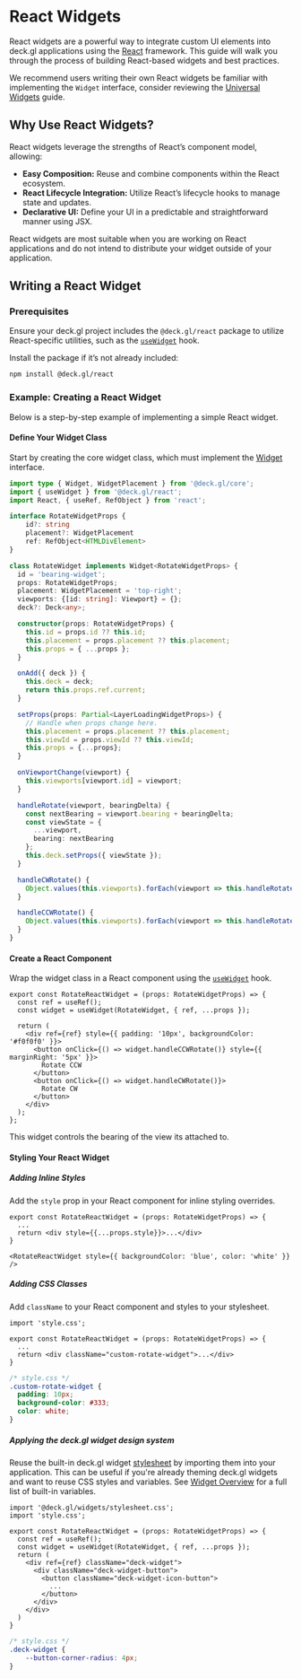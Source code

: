 # React Widgets

React widgets are a powerful way to integrate custom UI elements into deck.gl applications using the [React](https://react.dev/) framework. This guide will walk you through the process of building React-based widgets and best practices.

We recommend users writing their own React widgets be familiar with implementing the `Widget` interface, consider reviewing the [Universal Widgets](./universal-widgets.md) guide.

## Why Use React Widgets?

React widgets leverage the strengths of React’s component model, allowing:
 - **Easy Composition:** Reuse and combine components within the React ecosystem.
 - **React Lifecycle Integration:** Utilize React’s lifecycle hooks to manage state and updates.
 - **Declarative UI:** Define your UI in a predictable and straightforward manner using JSX.

React widgets are most suitable when you are working on React applications and do not intend to distribute your widget outside of your application.

## Writing a React Widget

### Prerequisites

Ensure your deck.gl project includes the `@deck.gl/react` package to utilize React-specific utilities, such as the [`useWidget`](../../api-reference/react/use-widget.md) hook. 

Install the package if it’s not already included:

```sh
npm install @deck.gl/react
```

### Example: Creating a React Widget

Below is a step-by-step example of implementing a simple React widget.

#### Define Your Widget Class

Start by creating the core widget class, which must implement the [Widget](../../api-reference/core/widget.md) interface.

```ts
import type { Widget, WidgetPlacement } from '@deck.gl/core';
import { useWidget } from '@deck.gl/react';
import React, { useRef, RefObject } from 'react';

interface RotateWidgetProps {
    id?: string
    placement?: WidgetPlacement
    ref: RefObject<HTMLDivElement>
}

class RotateWidget implements Widget<RotateWidgetProps> {
  id = 'bearing-widget';
  props: RotateWidgetProps;
  placement: WidgetPlacement = 'top-right';
  viewports: {[id: string]: Viewport} = {};
  deck?: Deck<any>;

  constructor(props: RotateWidgetProps) {
    this.id = props.id ?? this.id;
    this.placement = props.placement ?? this.placement;
    this.props = { ...props };
  }

  onAdd({ deck }) {
    this.deck = deck;
    return this.props.ref.current;
  }

  setProps(props: Partial<LayerLoadingWidgetProps>) {
    // Handle when props change here.
    this.placement = props.placement ?? this.placement;
    this.viewId = props.viewId ?? this.viewId;
    this.props = {...props};
  }

  onViewportChange(viewport) {
    this.viewports[viewport.id] = viewport;
  }

  handleRotate(viewport, bearingDelta) {
    const nextBearing = viewport.bearing + bearingDelta;
    const viewState = {
      ...viewport,
      bearing: nextBearing
    };
    this.deck.setProps({ viewState });
  }

  handleCWRotate() {
    Object.values(this.viewports).forEach(viewport => this.handleRotate(viewport, 90));
  }

  handleCCWRotate() {
    Object.values(this.viewports).forEach(viewport => this.handleRotate(viewport, -90));
  }
}
```

#### Create a React Component

Wrap the widget class in a React component using the [`useWidget`](../../api-reference/react/use-widget.md) hook.

```tsx
export const RotateReactWidget = (props: RotateWidgetProps) => {
  const ref = useRef();
  const widget = useWidget(RotateWidget, { ref, ...props });

  return (
    <div ref={ref} style={{ padding: '10px', backgroundColor: '#f0f0f0' }}>
      <button onClick={() => widget.handleCCWRotate()} style={{ marginRight: '5px' }}>
        Rotate CCW
      </button>
      <button onClick={() => widget.handleCWRotate()}>
        Rotate CW
      </button>
    </div>
  );
};
```

This widget controls the bearing of the view its attached to.

#### Styling Your React Widget

##### Adding Inline Styles

Add the `style` prop in your React component for inline styling overrides.

```tsx
export const RotateReactWidget = (props: RotateWidgetProps) => {
  ...
  return <div style={{...props.style}}>...</div>
}
```

```tsx
<RotateReactWidget style={{ backgroundColor: 'blue', color: 'white' }} />
```

##### Adding CSS Classes

Add `className` to your React component and styles to your stylesheet.

```tsx
import 'style.css';

export const RotateReactWidget = (props: RotateWidgetProps) => {
  ...
  return <div className="custom-rotate-widget">...</div>
}
```

```css
/* style.css */
.custom-rotate-widget {
  padding: 10px;
  background-color: #333;
  color: white;
}
```

##### Applying the deck.gl widget design system

Reuse the built-in deck.gl widget [stylesheet](https://unpkg.com/deck.gl@latest/dist/stylesheet.css) by importing them into your application. This can be useful if you're already theming deck.gl widgets and want to reuse CSS styles and variables. See [Widget Overview](../../api-reference/widgets/overview.md#custom-class-theming) for a full list of built-in variables.

```tsx
import '@deck.gl/widgets/stylesheet.css';
import 'style.css';

export const RotateReactWidget = (props: RotateWidgetProps) => {
  const ref = useRef();
  const widget = useWidget(RotateWidget, { ref, ...props });
  return (
    <div ref={ref} className="deck-widget">
      <div className="deck-widget-button">
        <button className="deck-widget-icon-button">
          ...
        </button>
      </div>
    </div>
  )
}
```

```css
/* style.css */
.deck-widget {
    --button-corner-radius: 4px;
}
```
